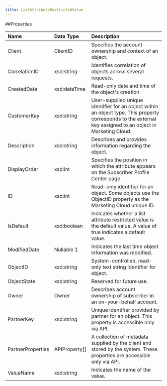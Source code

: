 ```yaml
---
title: ListAttributeRestrictedValue
---
```


##Properties
<table class="table table-hover"> <thead align="left"><tr><th>Name</th><th>Data Type</th><th>Description</th></tr></thead> <tbody><tr><td>Client</td><td>ClientID</td><td>Specifies the account ownership and context of an object.</td></tr><tr><td>CorrelationID</td><td>xsd:string</td><td>Identifies correlation of objects across several requests.</td></tr><tr><td>CreatedDate</td><td>xsd:dateTime</td><td>Read-only date and time of the object's creation.</td></tr><tr><td>CustomerKey</td><td>xsd:string</td><td>User-supplied unique identifier for an object within an object type. This property corresponds to the external key assigned to an object in Marketing Cloud.</td></tr><tr><td>Description</td><td>xsd:string</td><td>Describes and provides information regarding the object.</td></tr><tr><td>DisplayOrder</td><td>xsd:int</td><td>Specifies the position in which the attribute appears on the Subscriber Profile Center page.</td></tr><tr><td>ID</td><td>xsd:int</td><td>Read-only identifier for an object. Some objects use the ObjectID property as the Marketing Cloud unique ID.</td></tr><tr><td>IsDefault</td><td>xsd:boolean</td><td>Indicates whether a list attribute restricted value is the default value. A value of true indicates a default value.</td></tr><tr><td>ModifiedDate</td><td>Nullable&#96;1</td><td>Indicates the last time object information was modified.</td></tr><tr><td>ObjectID</td><td>xsd:string</td><td>System-controlled, read-only text string identifier for object.</td></tr><tr><td>ObjectState</td><td>xsd:string</td><td>Reserved for future use.</td></tr><tr><td>Owner</td><td>Owner</td><td>Describes account ownership of subscriber in an on-your-behalf account.</td></tr><tr><td>PartnerKey</td><td>xsd:string</td><td>Unique identifier provided by partner for an object. This property is accessible only via API.</td></tr><tr><td>PartnerProperties</td><td>APIProperty[]</td><td>A collection of metadata supplied by the client and stored by the system. These properties are accessible only via API.</td></tr><tr><td>ValueName</td><td>xsd:string</td><td>Indicates the name of the value.</td></tr></tbody></table>
